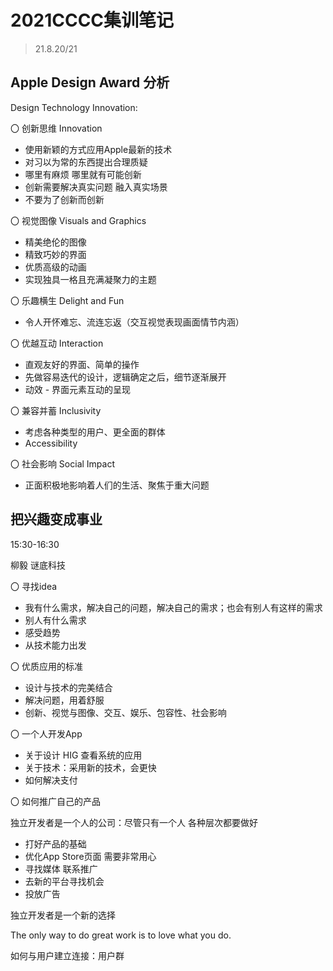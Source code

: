 # 2021CCCC集训笔记

> 21.8.20/21

## Apple Design Award 分析

Design Technology Innovation:

〇 创新思维 Innovation

- 使用新颖的方式应用Apple最新的技术
- 对习以为常的东西提出合理质疑
- 哪里有麻烦 哪里就有可能创新
- 创新需要解决真实问题 融入真实场景
- 不要为了创新而创新

〇 视觉图像 Visuals and Graphics

- 精美绝伦的图像
- 精致巧妙的界面
- 优质高级的动画
- 实现独具一格且充满凝聚力的主题

〇 乐趣横生 Delight and Fun

- 令人开怀难忘、流连忘返（交互视觉表现画面情节内涵）

〇 优越互动 Interaction

- 直观友好的界面、简单的操作
- 先做容易迭代的设计，逻辑确定之后，细节逐渐展开
- 动效 - 界面元素互动的呈现

〇 兼容并蓄 Inclusivity

- 考虑各种类型的用户、更全面的群体
- Accessibility

〇 社会影响 Social Impact

- 正面积极地影响着人们的生活、聚焦于重大问题

## 把兴趣变成事业 

15:30-16:30

柳毅 谜底科技

〇 寻找idea

- 我有什么需求，解决自己的问题，解决自己的需求；也会有别人有这样的需求
- 别人有什么需求
- 感受趋势
- 从技术能力出发

〇 优质应用的标准

- 设计与技术的完美结合
- 解决问题，用着舒服
- 创新、视觉与图像、交互、娱乐、包容性、社会影响

〇 一个人开发App

* 关于设计 HIG 查看系统的应用
* 关于技术：采用新的技术，会更快
* 如何解决支付

〇 如何推广自己的产品

独立开发者是一个人的公司：尽管只有一个人 各种层次都要做好

* 打好产品的基础
* 优化App Store页面 需要非常用心
* 寻找媒体 联系推广
* 去新的平台寻找机会
* 投放广告

独立开发者是一个新的选择

The only way to do great work is to love what you do.

如何与用户建立连接：用户群
